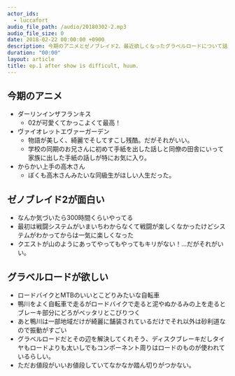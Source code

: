 ```yaml
---
actor_ids:
  - luccafort
audio_file_path: /audio/20180302-2.mp3
audio_file_size: 0
date: 2018-02-22 00:00:00 +0900
description: 今期のアニメとゼノブレイド2、最近欲しくなったグラベルロードについて話しました。
duration: "00:00"
layout: article
title: ep.1 after show is difficult, huum.
---
```


## 今期のアニメ

- ダーリンインザフランキス
  - 02が可愛くてかっこよくて最高！
- ヴァイオレットエヴァーガーデン
  - 物語が美しく、綺麗でそしてすこし残酷。だがそれがいい。
  - 学校の同期のお兄さんに初めて手紙を出した話しと同僚の田舎にいって家族に出した手紙の話しが特にお気に入り。
- からかい上手の高木さん
  - ぼくも高木さんみたいな同級生がほしい人生だった。

## ゼノブレイド2が面白い

- なんか気づいたら300時間くらいやってる
- 最初は戦闘システムがいまいちわからなくて戦闘が楽しくなかったけどシステムがわかってからは一気に楽しくなった
- クエストが山のようにあってやってもやってもキリがない！…だがそれがいい。

## グラベルロードが欲しい
- ロードバイクとMTBのいいとこどりみたいな自転車
- 鴨川をよく自転車で走るがロードバイクで走ると泥やぬかるみの上を走るとブレーキ部分にどろがベッタリとこびりつく
- あと鴨川は一部地域だけが綺麗に舗装されているだけでそれ以外は砂利道なので振動がすごい
- グラベルロードだとその辺を解決してくれそう、ディスクブレーキだしタイヤもロードよりも太いしでもコンポーネント周りはロードのものが使われているらしい。
- ただお値段がいいお値段していてなかなか踏ん切りがつかない。
